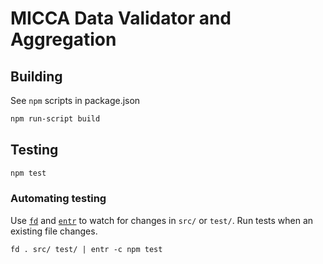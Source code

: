 # MICCA Data Validator and Aggregation

## Building
See `npm` scripts in package.json

```sh
npm run-script build
```

## Testing

```sh
npm test
```

### Automating testing
Use [`fd`](https://github.com/sharkdp/fd) and [`entr`](https://github.com/eradman/entr/) to watch for changes in `src/` or `test/`.
Run tests when an existing file changes.
```
fd . src/ test/ | entr -c npm test
```

